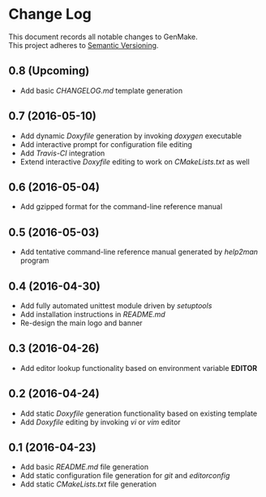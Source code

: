 # Change Log
This document records all notable changes to GenMake.  
This project adheres to [Semantic Versioning](http://semver.org/).

## 0.8 (Upcoming)
* Add basic *CHANGELOG.md* template generation

## 0.7 (2016-05-10)
* Add dynamic *Doxyfile* generation by invoking *doxygen* executable
* Add interactive prompt for configuration file editing
* Add *Travis-CI* integration
* Extend interactive *Doxyfile* editing to work on *CMakeLists.txt* as well

## 0.6 (2016-05-04)
* Add gzipped format for the command-line reference manual

## 0.5 (2016-05-03)
* Add tentative command-line reference manual generated by *help2man* program

## 0.4 (2016-04-30)
* Add fully automated unittest module driven by *setuptools*
* Add installation instructions in *README.md*
* Re-design the main logo and banner

## 0.3 (2016-04-26)
* Add editor lookup functionality based on environment variable **EDITOR**

## 0.2 (2016-04-24)
* Add static *Doxyfile* generation functionality based on existing template
* Add *Doxyfile* editing by invoking *vi* or *vim* editor

## 0.1 (2016-04-23)
* Add basic *README.md* file generation
* Add static configuration file generation for *git* and *editorconfig*
* Add static *CMakeLists.txt* file generation
